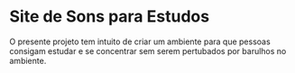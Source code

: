 <h1>
   Site de Sons para Estudos
</h1>
O presente projeto tem intuito de criar um ambiente para que pessoas consigam estudar e se concentrar sem serem pertubados por barulhos no ambiente. 

